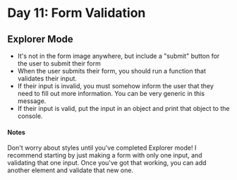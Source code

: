# Day 11: Form Validation

## Explorer Mode

* It's not in the form image anywhere, but include a "submit" button for the user to submit their form
* When the user submits their form, you should run a function that validates their input.
* If their input is invalid, you must somehow inform the user that they need to fill out more information. You can be very generic in this message.
* If their input is valid, put the input in an object and print that object to the console.

####  Notes
Don't worry about styles until you've completed Explorer mode! I recommend starting by just making a form with only one input, and validating that one input. Once you've got that working, you can add another element and validate that new one.
